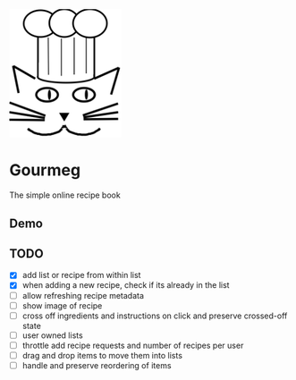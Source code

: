 <img src="./public/assets/cat_chef.svg" alt="cat logo" width="200"/>

# Gourmeg
The simple online recipe book

## Demo

## TODO
 - [x] add list or recipe from within list
 - [x] when adding a new recipe, check if its already in the list
 - [ ] allow refreshing recipe metadata
 - [ ] show image of recipe
 - [ ] cross off ingredients and instructions on click and preserve crossed-off state
 - [ ] user owned lists
 - [ ] throttle add recipe requests and number of recipes per user
 - [ ] drag and drop items to move them into lists
 - [ ] handle and preserve reordering of items
